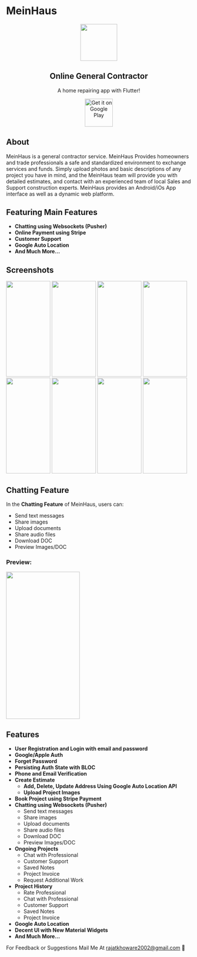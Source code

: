 # MeinHaus
<p align="center">
 <img width="100px" src="https://play-lh.googleusercontent.com/nFMCvS0SW14SEFWc17Wu93v1UY7lix3LOf-RTF_sUx2YmX3lusJq8F75X-VPx9PCJFg=w240-h480-rw" align="center" alt=""/>
 <h2 align="center">Online General Contractor</h2>
 <p align="center">A home repairing app with Flutter!</p>
</p>

<div align="center" class="play">
 <a href='https://play.google.com/store/apps/details?id=ca.meinhaus.app.user&pcampaignid=web_share'><img alt='Get it on Google Play' src='https://play.google.com/intl/en_us/badges/static/images/badges/en_badge_web_generic.png' height="76"/></a> 
</div>

## About
MeinHaus is a general contractor service. MeinHaus Provides homeowners and trade professionals a safe and standardized environment to exchange services and funds. Simply upload photos and basic descriptions of any project you have in mind, and the MeinHaus team will provide you with detailed estimates, and contact with an experienced team of local Sales and Support construction experts. MeinHaus provides an Android/iOs App interface as well as a dynamic web platform.

## Featuring Main Features

- **Chatting using Websockets (Pusher)**
- **Online Payment using Stripe**
- **Customer Support**
- **Google Auto Location**
- **And Much More...**

## Screenshots

<div class="row">
<img src="https://github.com/RajatKhoware/RajatKhoware/assets/107408201/250e5a1c-ce99-4d92-a1db-6ea0f7820c8e" width="120" height="260">
<img src="https://github.com/RajatKhoware/RajatKhoware/assets/107408201/0cd6a41b-f36e-443a-9362-28f2b42fe828" width="120" height="260">
<img src="https://github.com/RajatKhoware/RajatKhoware/assets/107408201/de4e7910-a50d-4ae6-b7d0-529bf12a93a4" width="120" height="260">
<img src="https://github.com/RajatKhoware/RajatKhoware/assets/107408201/2553f2dd-9e2b-45ff-b13e-eb76fb2ab87d" width="120" height="260">
<img src="https://github.com/RajatKhoware/RajatKhoware/assets/107408201/6b0db744-5564-4a12-8def-2915a8367944" width="120" height="260">
<img src="https://github.com/RajatKhoware/RajatKhoware/assets/107408201/f5efc1f7-c091-4a6c-acea-ce27e4cdfa93" width="120" height="260">
<img src="https://github.com/RajatKhoware/RajatKhoware/assets/107408201/8c1f3e1d-e5b2-4ac1-a88a-e491a80ae153" width="120" height="260">
<img src="https://github.com/RajatKhoware/RajatKhoware/assets/107408201/adfd38b1-3c5f-4de8-a293-50c764e2b455" width="120" height="260">
</div>


## Chatting Feature

In the **Chatting Feature** of MeinHaus, users can:
   - Send text messages
   - Share images
   - Upload documents
   - Share audio files
   - Download DOC
   - Preview Images/DOC

### Preview:
<div class="row">
<img src="https://github.com/RajatKhoware/MeinHaus/assets/107408201/63e73da7-10f9-4d04-b82f-805c27422458" width="200" height="400">
</div>


## Features

- **User Registration and Login with email and password**
- **Google/Apple Auth**
- **Forget Password**
- **Persisting Auth State with BLOC**
- **Phone and Email Verification**
- **Create Estimate**
  - **Add, Delete, Update Address Using Google Auto Location API**
  - **Upload Project Images**
- **Book Project using Stripe Payment**
- **Chatting using Websockets (Pusher)**
   - Send text messages
   - Share images
   - Upload documents
   - Share audio files
   - Download DOC
   - Preview Images/DOC
- **Ongoing Projects**
  - Chat with Professional
  - Customer Support
  - Saved Notes
  - Project Invoice
  - Request Additional Work
- **Project History** 
  - Rate Professional 
  - Chat with Professional
  - Customer Support
  - Saved Notes
  - Project Invoice
- **Google Auto Location**
- **Decent UI with New Material Widgets**
- **And Much More...**
  
  
<!--  <b>Note:</b> This Project is Much More Improved (i.e. Contains New Features) & Optimized than Youtube Course Project. -->
For Feedback or Suggestions Mail Me At rajatkhoware2002@gmail.com 🙂
